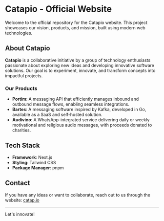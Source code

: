 # Catapio - Official Website

Welcome to the official repository for the Catapio website. This project showcases our vision, products, and mission, built using modern web technologies.

## About Catapio

**Catapio** is a collaborative initiative by a group of technology enthusiasts passionate about exploring new ideas and developing innovative software solutions. Our goal is to experiment, innovate, and transform concepts into impactful projects.

### Our Products

-   **Portim**: A messaging API that efficiently manages inbound and outbound message flows, enabling seamless integrations.
-   **Bartes**: A messaging software inspired by Kafka, developed in Go, available as a SaaS and self-hosted solution.
-   **Audivino**: A WhatsApp-integrated service delivering daily or weekly motivational and religious audio messages, with proceeds donated to charities.

## Tech Stack

-   **Framework**: Next.js
-   **Styling**: Tailwind CSS
-   **Package Manager**: pnpm

## Contact

If you have any ideas or want to collaborate, reach out to us through the website: [catap.io](https://catap.io)

---

Let's innovate!

